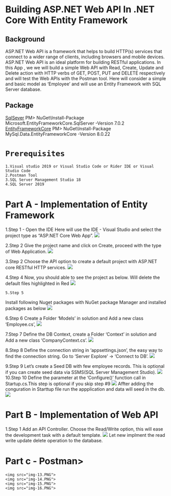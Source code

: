 # Building ASP.NET Web API In .NET Core With Entity Framework

## Background

ASP.NET Web API is a framework that helps to build HTTP(s) services that connect to a wider range of clients, 
including browsers and mobile devices.
ASP.NET Web API is an ideal platform for building RESTful applications.
In this App , we we will build a simple Web API with Read, Create, Update and Delete action with HTTP verbs 
of GET, POST, PUT and DELETE respectively and will test the Web APIs with the Postman tool.
Here will consider a simple and basic model as ‘Employee’ and will use an Entity Framework with SQL Server database.


## Package
[SqlSever](https://www.nuget.org/packages/Microsoft.EntityFrameworkCore.SqlServer)
PM> NuGet\Install-Package Microsoft.EntityFrameworkCore.SqlServer -Version 7.0.2
[EntityFrameworkCore](https://www.nuget.org/packages/Microsoft.EntityFrameworkCore.SqlServer)
PM> NuGet\Install-Package MySql.Data.EntityFrameworkCore -Version 8.0.22

# `Prerequisites`
    1.Visual studio 2019 or Visual Studio Code or Rider IDE or Visual Studio Code
    2.Postman Tool
    3.SQL Server Management Studio 18
    4.SQL Server 2019
    
# Part A - Implementation of Entity Framework

   1.Step 1 - Open the IDE
   Here will use the IDE - Visual Studio and select the project type as “ASP.NET Core Web App”.
    <img src="img-1.PNG">
    
   2.Step 2
   Give the project name and click on Create, proceed with the type of Web Application.
    <img src="img-2.PNG">
    
   3.Step 2
   Choose the API option to create a default project with ASP.NET core RESTful HTTP services.
    <img src="img-3.PNG">
    
   4.Step 4
   Now, you should able to see the project as below. Will delete the default files highlighted in Red
    <img src="img-4.PNG">
    
    5.Step 5
   Install following Nuget packages with NuGet package Manager and installed packages as below
    <img src="img-5.PNG">
	
   6.Step 6
   Create a Folder ‘Models’ in solution and Add a new class ‘Employee.cs’,
    <img src="img-6.PNG">
   
   7.Step 7
   Define the DB Context, create a Folder ‘Context’ in solution and Add a new class ‘CompanyContext.cs’.
    <img src="img-7.PNG">
	
   8.Step 8
   Define the connection string in ‘appsettings.json’, the easy way to find the connection string. Go to ‘Server Explore’ -> ‘Connect to DB’.
    <img src="img-8.PNG">
	
  9.Step 9
  Let’s create a Seed DB with few employee records. This is optional if you can create seed data via SSMS(SQL Server Management Studio).
    <img src="img-9.PNG">
 10.Step 10
  Define the parameter at the ‘Configure()’ function call in Startup.cs.This step is optional if you skip step #9
    <img src="img-10.PNG">
  Affter adding the conguration in Starttup file run the appplication and data will seed in the db.
    <img src="img-11.PNG">
	
# Part B - Implementation of Web API

  1.Step 1
  Add an API Controller. Choose the Read/Write option, this will ease the development task with a default template.
    <img src="img-12.PNG">
  Let new implment the read write update delete operation to the database.
  
# Part c - Postman>
	<img src="img-13.PNG">
	<img src="img-14.PNG">
	<img src="img-15.PNG">
	<img src="img-16.PNG">
 